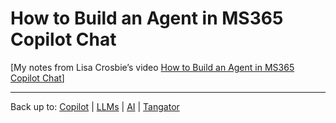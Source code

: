 # How to Build an Agent in MS365 Copilot Chat

\[My notes from Lisa Crosbie’s video [How to Build an Agent in MS365 Copilot Chat](https://www.youtube.com/watch?v=X5IX46KsL9M)\]



----

Back up to: [Copilot](index.md) | [LLMs](../index.md) | [AI](../../index.md) | [Tangator](../../../index.md)
